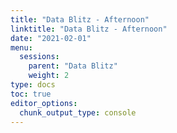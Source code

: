 ```yaml
---
title: "Data Blitz - Afternoon"
linktitle: "Data Blitz - Afternoon"
date: "2021-02-01"
menu:
  sessions:
    parent: "Data Blitz"
    weight: 2
type: docs
toc: true
editor_options:
  chunk_output_type: console
---
```

